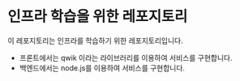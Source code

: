 # 인프라 학습을 위한 레포지토리

이 레포지토리는 인프라를 학습하기 위한 레포지토리입니다.

- 프론트에서는 qwik 이라는 라이브러리를 이용하여 서비스를 구현합니다.
- 백엔드에서는 node.js를 이용하여 서비스를 구현합니다.
